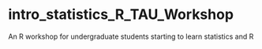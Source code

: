 # intro_statistics_R_TAU_Workshop
An R workshop for undergraduate students starting to learn statistics and R
